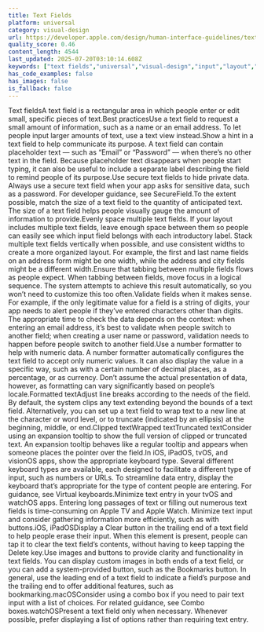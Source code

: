 ```yaml
---
title: Text Fields
platform: universal
category: visual-design
url: https://developer.apple.com/design/human-interface-guidelines/text-fields
quality_score: 0.46
content_length: 4544
last_updated: 2025-07-20T03:10:14.608Z
keywords: ["text fields","universal","visual-design","input","layout","system","presentation","buttons","images"]
has_code_examples: false
has_images: false
is_fallback: false
---
```


Text fieldsA text field is a rectangular area in which people enter or edit small, specific pieces of text.Best practicesUse a text field to request a small amount of information, such as a name or an email address. To let people input larger amounts of text, use a text view instead.Show a hint in a text field to help communicate its purpose. A text field can contain placeholder text — such as “Email” or “Password” — when there’s no other text in the field. Because placeholder text disappears when people start typing, it can also be useful to include a separate label describing the field to remind people of its purpose.Use secure text fields to hide private data. Always use a secure text field when your app asks for sensitive data, such as a password. For developer guidance, see SecureField.To the extent possible, match the size of a text field to the quantity of anticipated text. The size of a text field helps people visually gauge the amount of information to provide.Evenly space multiple text fields. If your layout includes multiple text fields, leave enough space between them so people can easily see which input field belongs with each introductory label. Stack multiple text fields vertically when possible, and use consistent widths to create a more organized layout. For example, the first and last name fields on an address form might be one width, while the address and city fields might be a different width.Ensure that tabbing between multiple fields flows as people expect. When tabbing between fields, move focus in a logical sequence. The system attempts to achieve this result automatically, so you won’t need to customize this too often.Validate fields when it makes sense. For example, if the only legitimate value for a field is a string of digits, your app needs to alert people if they’ve entered characters other than digits. The appropriate time to check the data depends on the context: when entering an email address, it’s best to validate when people switch to another field; when creating a user name or password, validation needs to happen before people switch to another field.Use a number formatter to help with numeric data. A number formatter automatically configures the text field to accept only numeric values. It can also display the value in a specific way, such as with a certain number of decimal places, as a percentage, or as currency. Don’t assume the actual presentation of data, however, as formatting can vary significantly based on people’s locale.Formatted textAdjust line breaks according to the needs of the field. By default, the system clips any text extending beyond the bounds of a text field. Alternatively, you can set up a text field to wrap text to a new line at the character or word level, or to truncate (indicated by an ellipsis) at the beginning, middle, or end.Clipped textWrapped textTruncated textConsider using an expansion tooltip to show the full version of clipped or truncated text. An expansion tooltip behaves like a regular tooltip and appears when someone places the pointer over the field.In iOS, iPadOS, tvOS, and visionOS apps, show the appropriate keyboard type. Several different keyboard types are available, each designed to facilitate a different type of input, such as numbers or URLs. To streamline data entry, display the keyboard that’s appropriate for the type of content people are entering. For guidance, see Virtual keyboards.Minimize text entry in your tvOS and watchOS apps. Entering long passages of text or filling out numerous text fields is time-consuming on Apple TV and Apple Watch. Minimize text input and consider gathering information more efficiently, such as with buttons.iOS, iPadOSDisplay a Clear button in the trailing end of a text field to help people erase their input. When this element is present, people can tap it to clear the text field’s contents, without having to keep tapping the Delete key.Use images and buttons to provide clarity and functionality in text fields. You can display custom images in both ends of a text field, or you can add a system-provided button, such as the Bookmarks button. In general, use the leading end of a text field to indicate a field’s purpose and the trailing end to offer additional features, such as bookmarking.macOSConsider using a combo box if you need to pair text input with a list of choices. For related guidance, see Combo boxes.watchOSPresent a text field only when necessary. Whenever possible, prefer displaying a list of options rather than requiring text entry.